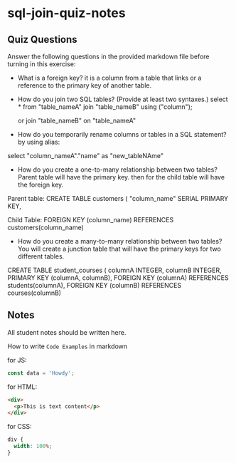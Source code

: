 # sql-join-quiz-notes

## Quiz Questions

Answer the following questions in the provided markdown file before turning in this exercise:

- What is a foreign key?
  it is a column from a table that links or a reference to the primary key of another table.

- How do you join two SQL tables? (Provide at least two syntaxes.)
  select \*
  from "table_nameA"
  join "table_nameB" using ("column");

  or join "table_nameB" on "table_nameA"

- How do you temporarily rename columns or tables in a SQL statement?
  by using alias:

select "column_nameA"."name" as "new_tableNAme"

- How do you create a one-to-many relationship between two tables?
  Parent table will have the primary key. then for the child table will have the foreign key.

Parent table:
CREATE TABLE customers (
"column_name" SERIAL PRIMARY KEY,

Child Table:
FOREIGN KEY (column_name) REFERENCES customers(column_name)

- How do you create a many-to-many relationship between two tables?
  You will create a junction table that will have the primary keys for two different tables.

CREATE TABLE student_courses (
columnA INTEGER,
columnB INTEGER,
PRIMARY KEY (columnA, columnB), <!--composite primary key -->
FOREIGN KEY (columnA) REFERENCES students(columnA),
FOREIGN KEY (columnB) REFERENCES courses(columnB)

## Notes

All student notes should be written here.

How to write `Code Examples` in markdown

for JS:

```javascript
const data = 'Howdy';
```

for HTML:

```html
<div>
  <p>This is text content</p>
</div>
```

for CSS:

```css
div {
  width: 100%;
}
```
